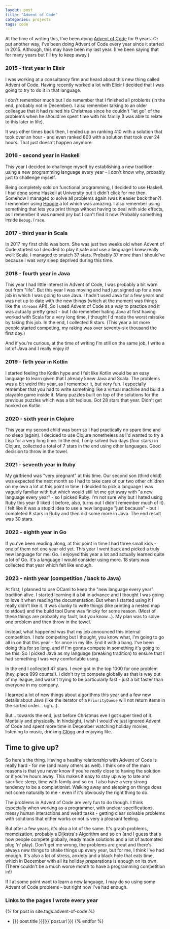 ```yaml
---
layout: post
title: "Advent of Code"
categories: projects
tags: code
---
```


At the time of writing this, I've been doing [Advent of Code](https://adventofcode.com) for 9 years. 
Or put another way, I've been doing Advent of Code every year since it started in 2015.
Although, this may have been my last year. (I've been saying that for many years but I'll try to keep away.)

### 2015 - first year in Elixir
I was working at a consultancy firm and heard about this new thing called Advent of Code.
Having recently worked a lot with Elixir I decided that I was going to try to do it in that language.

I don't remember much but I do remember that I finished all problems (in the end, probably not in December). 
I also remember talking to an older colleague that it had ruined his Christmas since he couldn't "let go" of the problems when he should've spent time with his family (I was able to relate to this later in life).

It was other times back then, I ended up on ranking 410 with a solution that took over an hour - and even ranked 803 with a solution that took over 24 hours. That just doesn't happen anymore.

### 2016 - second year in Haskell
This year I decided to challenge myself by establishing a new tradition: using a new programming language every year - I don't know why, probably just to challenge myself.

Being completely sold on functional programming, I decided to use Haskell.
I had done some Haskell at University but it didn't click for me then.
Somehow I managed to solve all problems again (was it easier back then?).
I remember using [Hoogle](https://hoogle.haskell.org) a lot which was amazing.
I also remember using something that lets you print things without having to deal with side effects, as I remember it was named pry but I can't find it now.
Probably something inside `Debug.Trace`.

### 2017 - third year in Scala
In 2017 my first child was born. 
She was just two weeks old when Advent of Code started so I decided to play it safe and use a language I knew really well: Scala.
I managed to snatch 37 stars. Probably 37 more than I should've because I was *very* sleep deprived during this time.

### 2018 - fourth year in Java
This year I had little interest in Advent of Code, I was probably a bit worn out from "life". But this year I was moving and had just signed up for a new job in which I was going to use Java.
I hadn't used Java for a few years and was not up to date with the new things (which at the moment was things like the `streams` API).
So I used Advent of Code as a way to practice and it was actually pretty great - but I do remember hating Java at first having worked with Scala for a very long time, I thought I'd made the worst mistake by taking this job.
In the end, I collected 8 stars. (This year a lot more people started competing, my raking was over seventy-six thousand the first day.)

And if you're curious, at the time of writing I'm still on the same job, I write a lot of Java and I really enjoy it!

### 2019 - firth year in Kotlin
I started feeling the Kotlin hype and I felt like Kotlin would be an easy language to learn given that I already knew Java and Scala.
The problems was a bit weird this year, as I remember it, but very fun. 
I especially remember that you had to write something like a virtual machine and build a playable game inside it.
Many puzzles built on top of the solutions for the previous puzzles which was a bit tedious.
Got 28 stars that year. Didn't get hooked on Kotlin.

### 2020 - sixth year in Clojure
This year my second child was born so I had practically no spare time and no sleep (again).
I decided to use Clojure nonetheless as I'd wanted to try a Lisp for a very long time.
In the end, I only solved two days (four stars) in Clojure, collected a total of 7 stars in the end using other languages.
Good decision to throw in the towel.

### 2021 - seventh year in Ruby
My girlfriend was "very pregnant" at this time. Our second son (third child) was expected the next month so I had to take care of our two other children on my own a lot at this point in time. I decided to pick a language I was vaguely familiar with but which would still let me get away with "a new language every year" - so I picked Ruby.
I'm not sure why but I hated using Ruby this year (I liked it before, also, turns out I didn't remember much of it). I felt like it was a stupid idea to use a new language "just because" - but I completed 8 stars in Ruby and then did some more in Java. The end result was 30 stars.

### 2022 - eighth year in Go
If you've been reading along, at this point in time I had three small kids - one of them not one year old yet.
This year I went back and picked a truly new language for me: Go.
I enjoyed this year a lot and actually learned quite a lot of Go.
It's a language I would consider using more.
18 stars was collected that year which felt like enough.

### 2023 - ninth year (competition / back to Java)
At first, I planned to use OCaml to keep the "new language every year" tradition alive. I started learning it a bit in advance and I thought I was going to love it when reading the documentation.
But when I started using it I really didn't like it. It was clunky to write things (like printing a nested map to stdout) and the build tool Dune was finicky for some reason.
(Most of these things are probably my fault, but you know...).
My plan was to solve one problem and then throw in the towel.

Instead, what happened was that my job announced this internal competition. 
I *hate* competing but I thought, you know what, I'm going to go all in on that this year - for once in my life.
End it with a bang.
I've been doing this for so long, and if I'm gonna compete in something it's going to be this.
So I picked Java as my language (breaking tradition) to ensure that I had something I was very comfortable using.

In the end I collected 47 stars. I even got in the top 1000 for one problem (hey, place 999 counts!).
I didn't try to compete globally as that is way out of my league, and wasn't trying to be particularly fast - just a bit faster than everyone in my company.

I learned a lot of new things about algorithms this year and a few new details about Java (like the iterator of a `PriorityQueue` will not return items in the sorted order... ugh...). 

But... towards the end, just before Christmas eve I got super tired of it. Mentally and physically.
In hindsight, I wish I would've just ignored Advent of Code and spent more time in December watching holiday movies, listening to music, drinking [Glögg](https://en.wikipedia.org/wiki/Glögg) and enjoying life.

## Time to give up?

So here's the thing. Having a healthy relationship with Advent of Code is really hard - for me (and many others as well).
I think one of the main reasons is that you never know if you're *really* close to having the solution or if you're hours away.
This makes it easy to stay up way to late and sacrifice sleep, time with family and so on.
I also have a very strong tendency to be a completionist.
Walking away and sleeping on things does not come naturally to me - even if it's obviously the right thing to do.

The problems in Advent of Code are very fun to do though. 
I think especially when working as a programmer, with unclear specifications, messy human interactions and weird tasks - getting clear solvable problems with solutions that either works or not is very a pleasant feeling. 

But after a few years, it's also a lot of the same. It's graph problems, memoization, probably a Dijkstra's Algorithm and so on (and I guess that's how people compete globally, ready made solutions and a lot of automated plug 'n' play).
Don't get me wrong, the problems are great and there's always new things to shake things up every year, but for me, I think I've had enough. It's also a lot of stress, anxiety and a black hole that eats time, which in December with all its holiday preparations is enough on its own. (There couldn't be a much worse month to have a programming competition in!)

If I at some point want to learn a new language, I may do so using some Advent of Code problems - but right now I've had enough.

### Links to the pages I wrote every year
{% for post in site.tags.advent-of-code %}
- [{{ post.title }}]({{ post.url }})
{% endfor %}